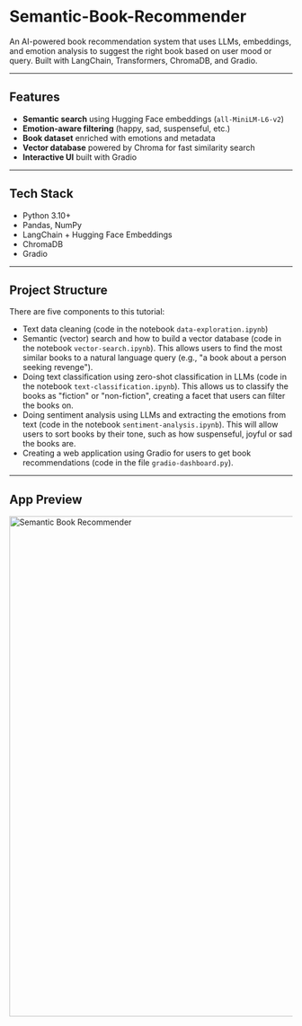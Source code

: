# Semantic-Book-Recommender

An AI-powered book recommendation system that uses LLMs, embeddings, and emotion analysis to suggest the right book based on user mood or query. Built with LangChain, Transformers, ChromaDB, and Gradio.

---

## Features
- **Semantic search** using Hugging Face embeddings (`all-MiniLM-L6-v2`)
- **Emotion-aware filtering** (happy, sad, suspenseful, etc.)
- **Book dataset** enriched with emotions and metadata
- **Vector database** powered by Chroma for fast similarity search
- **Interactive UI** built with Gradio

---

## Tech Stack
- Python 3.10+
- Pandas, NumPy
- LangChain + Hugging Face Embeddings
- ChromaDB
- Gradio

---

## Project Structure
There are five components to this tutorial:
- Text data cleaning (code in the notebook `data-exploration.ipynb`)
- Semantic (vector) search and how to build a vector database (code in the notebook `vector-search.ipynb`). This allows users to find the most similar books to a natural        language query (e.g., "a book about a person seeking revenge").
- Doing text classification using zero-shot classification in LLMs (code in the notebook `text-classification.ipynb`). This allows us to classify the books as "fiction" or      "non-fiction", creating a facet that users can filter the books on.
- Doing sentiment analysis using LLMs and extracting the emotions from text (code in the notebook `sentiment-analysis.ipynb`). This will allow users to sort books by their      tone, such as how suspenseful, joyful or sad the books are.
- Creating a web application using Gradio for users to get book recommendations (code in the file `gradio-dashboard.py`).
  
---

## App Preview
<img width="1920" height="891" alt="Semantic Book Recommender" src="https://github.com/user-attachments/assets/b81b31c2-ea5a-4890-a3a8-6397ffe17ec1"/>






